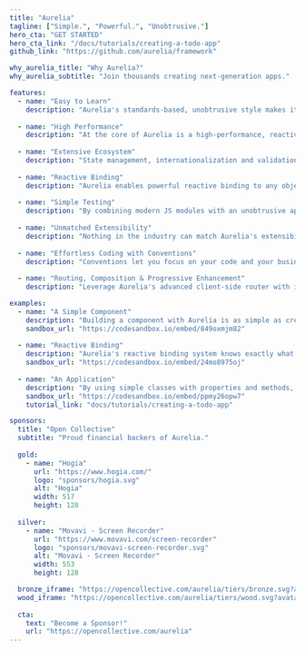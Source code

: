 ```yaml
---
title: "Aurelia"
tagline: ["Simple.", "Powerful.", "Unobtrusive."]
hero_cta: "GET STARTED"
hero_cta_link: "/docs/tutorials/creating-a-todo-app"
github_link: "https://github.com/aurelia/framework"

why_aurelia_title: "Why Aurelia?"
why_aurelia_subtitle: "Join thousands creating next-generation apps."

features:
  - name: "Easy to Learn"
    description: "Aurelia's standards-based, unobtrusive style makes it the only framework that empowers you to build components using vanilla JavaScript or TypeScript. If you know modern JS and HTML, there's little more to learn to build even the most complex apps."
    
  - name: "High Performance"
    description: "At the core of Aurelia is a high-performance, reactive system, capable of batching DOM updates in a way that leaves other frameworks, and their virtual DOMs, in the dust. Experience consistent, scalable performance, no matter how complex your UI."
    
  - name: "Extensive Ecosystem"
    description: "State management, internationalization and validation - all official plugins from the core team. CLI, VS Code plugin, and Chrome debugger - optional tools to enhance development. Aurelia is not just a framework, but a powerful platform and ecosystem, designed to ensure your rapid success."
    
  - name: "Reactive Binding"
    description: "Aurelia enables powerful reactive binding to any object. By using adaptive techniques Aurelia selects the most efficient way to observe each property in your model and automatically syncs your UI and your state with best-in-class performance."
    
  - name: "Simple Testing"
    description: "By combining modern JS modules with an unobtrusive approach, Aurelia makes unit testing as simple as testing vanilla JS. Need to write integration tests? A powerful Dependency Injection Container and testing library make it quick and easy. You benefit from highly maintainable and longer-lived apps."
    
  - name: "Unmatched Extensibility"
    description: "Nothing in the industry can match Aurelia's extensibility. You can create custom elements, add custom attributes to existing elements, control template generation, customize template syntax, create new reactive binding types, extend the DI, and just about anything else you can think of."
    
  - name: "Effortless Coding with Conventions"
    description: "Conventions let you focus on your code and your business logic. Aurelia stands out as the only framework today that situates your code at the center of your app, rather than the framework. Don't like the conventions? Plug in your own or drop them altogether. You are in control."
    
  - name: "Routing, Composition & Progressive Enhancement"
    description: "Leverage Aurelia's advanced client-side router with its pluggable pipeline and child routers. Don't need a router but need dynamic, data-driven UI composition? We do that too. Have a legacy app? Aurelia's progressive enhancement and script-tag build make it easy to incrementally adopt too."

examples:
  - name: "A Simple Component"
    description: "Building a component with Aurelia is as simple as creating a vanilla JavaScript or TypeScript class with normal properties and methods."
    sandbox_url: "https://codesandbox.io/embed/849oxmjm82"
    
  - name: "Reactive Binding"
    description: "Aurelia's reactive binding system knows exactly what changes and when it changes. It uses this knowledge to update your UI in the most efficient way possible."
    sandbox_url: "https://codesandbox.io/embed/24mo8975oj"
    
  - name: "An Application"
    description: "By using simple classes with properties and methods, we can assemble a full application. This Todo example uses a vanilla JS array to track a list of todos. It also tracks the text you enter to create new todos. Despite the fact that this is a simple app, the basic vanilla JS patterns shown here can scale to apps containing hundreds of thousands of lines of code."
    sandbox_url: "https://codesandbox.io/embed/ppmy26opw7"
    tutorial_link: "docs/tutorials/creating-a-todo-app"

sponsors:
  title: "Open Collective"
  subtitle: "Proud financial backers of Aurelia."
  
  gold:
    - name: "Hogia"
      url: "https://www.hogia.com/"
      logo: "sponsors/hogia.svg"
      alt: "Hogia"
      width: 517
      height: 128
      
  silver:
    - name: "Movavi - Screen Recorder"
      url: "https://www.movavi.com/screen-recorder"
      logo: "sponsors/movavi-screen-recorder.svg"
      alt: "Movavi - Screen Recorder"
      width: 553
      height: 128

  bronze_iframe: "https://opencollective.com/aurelia/tiers/bronze.svg?avatarHeight=64&button=false&width=1024"
  wood_iframe: "https://opencollective.com/aurelia/tiers/wood.svg?avatarHeight=32&button=false&width=512"
  
  cta:
    text: "Become a Sponsor!"
    url: "https://opencollective.com/aurelia"
---
```

